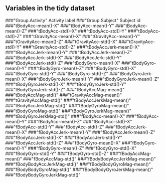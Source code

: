 ## Variables in the tidy dataset

###"Group.Activity"
Activity label
###"Group.Subject"
Subject id
###"tBodyAcc-mean()-X"
###"tBodyAcc-mean()-Y"
###"tBodyAcc-mean()-Z"
###"tBodyAcc-std()-X"
###"tBodyAcc-std()-Y"
###"tBodyAcc-std()-Z"
###"tGravityAcc-mean()-X"
###"tGravityAcc-mean()-Y"
###"tGravityAcc-mean()-Z"
###"tGravityAcc-std()-X"
###"tGravityAcc-std()-Y"
###"tGravityAcc-std()-Z"
###"tBodyAccJerk-mean()-X"
###"tBodyAccJerk-mean()-Y"
###"tBodyAccJerk-mean()-Z"
###"tBodyAccJerk-std()-X"
###"tBodyAccJerk-std()-Y"
###"tBodyAccJerk-std()-Z"
###"tBodyGyro-mean()-X"
###"tBodyGyro-mean()-Y"
###"tBodyGyro-mean()-Z"
###"tBodyGyro-std()-X"
###"tBodyGyro-std()-Y"
###"tBodyGyro-std()-Z"
###"tBodyGyroJerk-mean()-X"
###"tBodyGyroJerk-mean()-Y"
###"tBodyGyroJerk-mean()-Z"
###"tBodyGyroJerk-std()-X"
###"tBodyGyroJerk-std()-Y"
###"tBodyGyroJerk-std()-Z"
###"tBodyAccMag-mean()"
###"tBodyAccMag-std()"
###"tGravityAccMag-mean()"
###"tGravityAccMag-std()"
###"tBodyAccJerkMag-mean()"
###"tBodyAccJerkMag-std()"
###"tBodyGyroMag-mean()"
###"tBodyGyroMag-std()"
###"tBodyGyroJerkMag-mean()"
###"tBodyGyroJerkMag-std()"
###"fBodyAcc-mean()-X"
###"fBodyAcc-mean()-Y"
###"fBodyAcc-mean()-Z"
###"fBodyAcc-std()-X"
###"fBodyAcc-std()-Y"
###"fBodyAcc-std()-Z"
###"fBodyAccJerk-mean()-X"
###"fBodyAccJerk-mean()-Y"
###"fBodyAccJerk-mean()-Z"
###"fBodyAccJerk-std()-X"
###"fBodyAccJerk-std()-Y"
###"fBodyAccJerk-std()-Z"
###"fBodyGyro-mean()-X"
###"fBodyGyro-mean()-Y"
###"fBodyGyro-mean()-Z"
###"fBodyGyro-std()-X"
###"fBodyGyro-std()-Y"
###"fBodyGyro-std()-Z"
###"fBodyAccMag-mean()"
###"fBodyAccMag-std()"
###"fBodyBodyAccJerkMag-mean()"
###"fBodyBodyAccJerkMag-std()"
###"fBodyBodyGyroMag-mean()"
###"fBodyBodyGyroMag-std()"
###"fBodyBodyGyroJerkMag-mean()"
###"fBodyBodyGyroJerkMag-std()"
